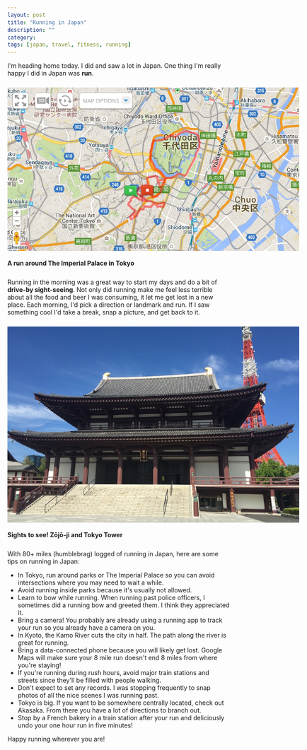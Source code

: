 ```yaml
---
layout: post
title: "Running in Japan"
description: ""
category: 
tags: [japan, travel, fitness, running]
---
```


I'm heading home today. I did and saw a lot in Japan. One thing I'm really happy I did in Japan was **run**.

<div>
	<img class="rounded-corners" style="max-width: 660px; margin-top: 10px; border: 0px;" src="/assets/images/posts/2015-06-08/japan-run.jpg"/>
	<p class="caption-text" style="line-height: 1.5em;  margin-bottom: 24px;"><strong>A run around The Imperial Palace in Tokyo</strong></p>
</div>

Running in the morning was a great way to start my days and do a bit of **drive-by sight-seeing**. Not only did running make me feel less terrible about all the food and beer I was consuming, it let me get lost in a new place. Each morning, I'd pick a direction or landmark and run. If I saw something cool I'd take a break, snap a picture, and get back to it.

<div>
	<img class="rounded-corners" style="max-width: 660px; margin-top: 10px; border: 0px;" src="/assets/images/posts/2015-06-08/zojo.jpg"/>
	<p class="caption-text" style="line-height: 1.5em;  margin-bottom: 24px;"><strong>Sights to see! Zōjō-ji and Tokyo Tower</strong></p>
</div>

With 80+ miles (humblebrag) logged of running in Japan, here are some tips on running in Japan: 

* In Tokyo, run around parks or The Imperial Palace so you can avoid intersections where you may need to wait a while.
* Avoid running inside parks because it's usually not allowed.
* Learn to bow while running. When running past police officers, I sometimes did a running bow and greeted them. I think they appreciated it.
* Bring a camera! You probably are already using a running app to track your run so you already have a camera on you.
* In Kyoto, the Kamo River cuts the city in half. The path along the river is great for running.
* Bring a data-connected phone because you will likely get lost. Google Maps will make sure your 8 mile run doesn't end 8 miles from where you're staying!
* If you're running during rush hours, avoid major train stations and streets since they'll be filled with people walking. 
* Don't expect to set any records. I was stopping frequently to snap photos of all the nice scenes I was running past.
* Tokyo is big. If you want to be somewhere centrally located, check out Akasaka. From there you have a lot of directions to branch out. 
* Stop by a French bakery in a train station after your run and deliciously undo your one hour run in five minutes!

Happy running wherever you are! 